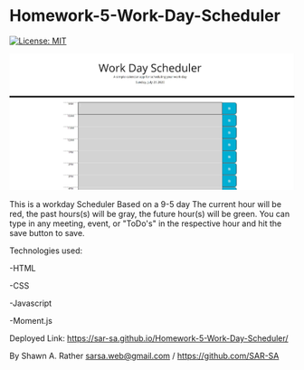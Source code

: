 # Homework-5-Work-Day-Scheduler

[![License: MIT](https://img.shields.io/badge/License-MIT-yellow.svg)](https://opensource.org/licenses/MIT)

![](images/WorkDayScheduler%20Readme.JPG)

This is a workday Scheduler
Based on a 9-5 day 
The current hour will be red, the past hours(s) will be gray, the future hour(s) will be green.
You can type in any meeting, event, or "ToDo's" in the respective hour and hit the save button to save.

Technologies used:

-HTML  

-CSS  

-Javascript  

-Moment.js

Deployed Link: https://sar-sa.github.io/Homework-5-Work-Day-Scheduler/

By Shawn A. Rather sarsa.web@gmail.com / https://github.com/SAR-SA
